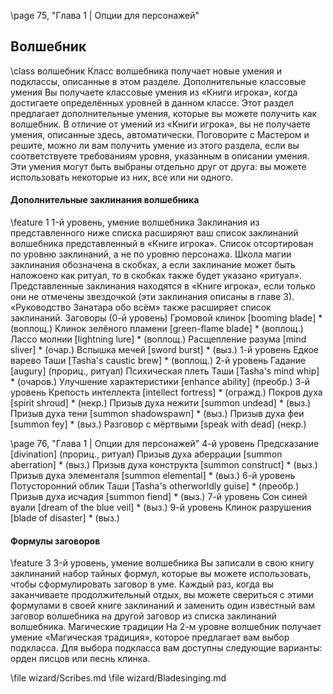 \page 75, "Глава 1 | Опции для персонажей"
## Волшебник
\class волшебник
Класс волшебника получает новые умения и подклассы, описанные в этом разделе.
Дополнительные классовые умения
Вы получаете классовые умения из «Книги игрока»,
когда достигаете определённых уровней в данном классе. Этот раздел предлагает дополнительные умения, которые вы можете получить как волшебник. В отличие от умений из «Книги игрока», вы не получаете умения, описанные здесь, автоматически. Поговорите с Мастером и решите, можно ли вам получить умение из этого раздела, если вы соответствуете требованиям уровня, указанным в описании умения. Эти умения могут быть выбраны отдельно друг от друга: вы можете использовать некоторые из них, все или ни одного.
#### Дополнительные заклинания волшебника
\feature 1
1-й уровень, умение волшебника
Заклинания из представленного ниже списка расширяют ваш список заклинаний волшебника представленный в «Книге игрока». Список отсортирован по уровню заклинаний, а не по уровню персонажа. Школа магии заклинания обозначена в скобках, а если заклинание может быть наложоено как ритуал, то в скобках также будет указано
«ритуал». Представленные заклинания находятся в «Книге игрока», если только они не отмечены звездочкой (эти заклинания описаны в главе 3).
«Руководство Занатара обо всём» также расширяет список заклинаний.
Заговоры (0-й уровень)
Громовой клинок [booming blade] * (воплощ.)
Клинок зелёного пламени [green-flame blade] * (воплощ.)
Лассо молнии [lightning lure] * (воплощ.)
Расщепление разума [mind sliver] * (очар.)
Вспышка мечей [sword burst] * (выз.)
1-й уровень
Едкое варево Таши [Tasha's caustic brew] * (воплощ.)
2-й уровень
Гадание [augury] (прориц., ритуал)
Психическая плеть Таши [Tasha's mind whip] * (очаров.)
Улучшение характеристики [enhance ability] (преобр.)
3-й уровень
Крепость интеллекта [intellect fortress] * (огражд.)
Покров духа [spirit shroud] * (некр.)
Призыв духа нежити [summon undead] * (выз.)
Призыв духа тени [summon shadowspawn] * (выз.)
Призыв духа феи [summon fey] * (выз.)
Разговор с мёртвыми [speak with dead] (некр.)

\page 76, "Глава 1 | Опции для персонажей"
4-й уровень
Предсказание [divination] (прориц., ритуал)
Призыв духа аберрации [summon aberration] * (выз.)
Призыв духа конструкта [summon construct] * (выз.)
Призыв духа элементаля [summon elemental] * (выз.)
6-й уровень
Потусторонний облик Таши [Tasha's otherworldly guise] *
(преобр.)
Призыв духа исчадия [summon fiend] * (выз.)
7-й уровень
Сон синей вуали [dream of the blue veil] * (выз.)
9-й уровень
Клинок разрушения [blade of disaster] * (выз.)
#### Формулы заговоров
\feature 3
3-й уровень, умение волшебника
Вы записали в свою книгу заклинаний набор тайных формул, которые вы можете использовать, чтобы сформулировать заговор в уме. Каждый раз, когда вы заканчиваете продолжительный отдых, вы можете свериться с этими формулами в своей книге заклинаний и заменить один известный вам заговор волшебника на другой заговор из списка заклинаний волшебника.
Магические традиции
На 2-м уровне волшебник получает умение «Магическая традиция», которое предлагает вам выбор подкласса. Для выбора подкласса вам доступны следующие варианты: орден писцов или песнь клинка.

\file wizard/Scribes.md
\file wizard/Bladesinging.md
